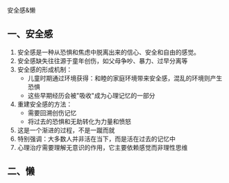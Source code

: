 安全感&懒

## 一、安全感

1. 安全感是一种从恐惧和焦虑中脱离出来的信心、安全和自由的感觉。
2. 安全感缺失往往源于童年创伤，如父母争吵、暴力、过早分离等
3. 安全感的形成机制：
    - 儿童时期通过环境获得：和睦的家庭环境带来安全感，混乱的环境则产生恐惧
    - 这些早期经历会被"吸收"成为心理记忆的一部分
4. 重建安全感的方法：
    - 需要回溯创伤记忆
    - 将过去的恐惧和无助转化为力量和愤怒
5. 这是一个渐进的过程，不是一蹴而就
6. 特别强调：大多数人并非活在当下，而是活在过去的记忆中
7.  心理治疗需要理解无意识的作用，它主要依赖感觉而非理性思维


## 二、懒

